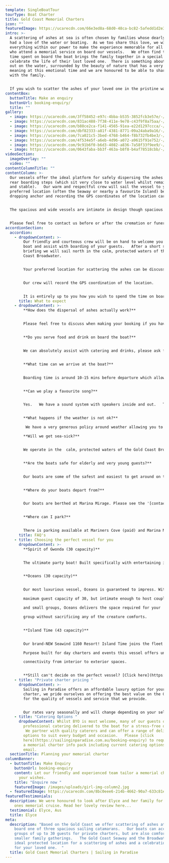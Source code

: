 ```yaml
---
template: SingleBoatTour
tourType: Boat Charter
title: Gold Coast Memorial Charters
icon: ""
featuredImage: https://ucarecdn.com/66e3ed8a-68d0-48ca-bc82-5afedd1d2e3b/-/preview/-/enhance/70/
intro: >-
  A scattering of ashes at sea is often chosen by families whose dearly departed
  had a love of the water or boating.  As we too share this love, we will do
  everything within our power to make the experience memorable for all guests
  who attend a memorial service on board our vessels.   We often find that this
  time spent on board the boat brings the family together in a special way to
  celebrate the life of their lost loved one.  There is something about being
  out on the water, surrounded by the beauty of nature that has a very profound
  meaning at this emotional time and we are honoured to be able to share this
  with the family.  


  If you wish to scatter the ashes of your loved one in the pristine waters of the Gold Coast Broadwater we are able to offer a memorial charter aboard one of our comfortable sailing catamarans for groups from 1 – 43 guests.
contentBox:
  buttonTitle: Make an enquiry
  buttonUrl: booking-enquiry/
  title: ""
gallery:
  - image: https://ucarecdn.com/3ff58452-e97c-4bba-b535-3852fcb3e57e/-/preview/-/enhance/66/
  - image: https://ucarecdn.com/831ac488-7f38-411e-9e78-c43f9f8a75aa/-/preview/-/enhance/50/
  - image: https://ucarecdn.com/b88ce2ca-f141-4565-91ea-e22d1297ccca/-/preview/-/enhance/50/
  - image: https://ucarecdn.com/dbf82333-a81f-4381-8771-09a24aba9a16/-/preview/-/enhance/50/
  - image: https://ucarecdn.com/7ca021c5-3bed-4768-b464-f8b732fb4be3/-/preview/-/enhance/50/
  - image: https://ucarecdn.com/4f534e5f-a6eb-4d96-a072-a9615f91e752/-/preview/-/enhance/50/
  - image: https://ucarecdn.com/9c91b6f0-b6d3-4082-a836-7a58f33f9ee9/-/preview/-/enhance/67/
  - image: https://ucarecdn.com/0643faba-bb3f-463a-b8f8-b4af78518cbb/-/preview/-/enhance/35/
videoSection:
  imageOverlay: ""
  video: ""
contentColumnTitle: ""
contentColumn: >-
  Our vessels offer the ideal platform for safely dispersing the ashes from the
  rear boarding steps (which sit very close to water level whilst remaining safe
  and stable).   Our warm and respectful crew will sail the vessel to your
  preferred location (often the Seaway or nearby a favourite Island) before
  dropping anchor and recording the GPS coordinates of the location carefully. 


  The spacious and wide vessels are intimate in design though spacious enough to be suitable for families and groups.  We sail in the calm protected waters of the Gold Coast Broadwater meaning a comfortable sailing experience for all on board.  We can assist with catering and beverages or you are also most welcome to BYO food and drinks on board.   


  Please feel free to contact us before or after the cremation or funeral to discuss a private charter for spreading the ashes of your loved one.
accordionSection:
  accordion:
    - dropdownContent: >-
        Our friendly and courteous crew will be on hand to welcome you at the
        boat and assist with boarding of your guests.   After a short safety
        briefing we will sail north in the calm, protected waters of the Gold
        Coast Broadwater.   


        Your preferred location for scattering the ashes can be discussed with our booking team in advance or decided on the day if you prefer.    Once we arrive at this location our crew will drop anchor in preparation for the scattering.   We have the facilities on board to play a favourite song and an area to displays photos or keepsakes during the cruise.   The rear steps to the waters edge offer an easily accessed and stable platform for scattering the ashes close to the water.


        Our crew will record the GPS coordination of the location.


        It is entirely up to you how you wish to spend the time on board the boat, many families bring along food and drink to enjoy and make the most of this opportunity to spend time together.  Some groups have even chosen to stop at an Island for a quick swim on the way back to the marina.    Please feel free to discuss your preferences with our team when booking and we will be happy to assist and advise on this.
      title: What to expect
    - dropdownContent: >-
        **How does the dispersal of ashes actually work?**


        Please feel free to discuss when making your booking if you have a special location in mind for the scattering of ashes and we will ensure our crew are fully briefed.  On the day the crew will drop anchor at this location and guide you to the rear steps which offer a safe and stable platform for you to get down close to the water and scatter the ashes.  It is also possible to purchase bio-degradable urns which float gently away before submerging into the water.    Many guests also choose to place a floral tribute into the point at this time.


        **Do you serve food and drink on board the boat?**


        We can absolutely assist with catering and drinks, please ask for our catering and beverage menu.  We also welcome BYO should you prefer to arrange this.


        **What time can we arrive at the boat?**


        Boarding time is around 10-15 mins before departure which allows time for a short safety briefing before departure.  


        **Can we play a favourite song?**


        Yes.   We have a sound system with speakers inside and out.   There is a device on board for you use with Premium Spotify so you can stream whatever you wish to play if available on Spotify.  You can also bluetooth your own device.  


        **What happens if the weather is not ok?**

         We have a very generous policy around weather allowing you to cancel or reschedule your charter in the event of torrential rain or storms.    If it is just a light forecast shower please do not worry as there are undercover areas on board the boat.

        **Will we get sea-sick?**


        We operate in the  calm, protected waters of the Gold Coast Broadwater.  We do not go offshore (into the open ocean) so we do not experience large waves.   We sail catamarans which are very stable, they do not have the same side to side rocking motion as experienced by single hull vessels.   We have never had a sea sick guest on board.


        **Are the boats safe for elderly and very young guests?**


        Our boats are some of the safest and easiest to get around on the water.  With large open plan deck spaces and smooth, stable sailing.    We have welcomed guests of all ages on board.  If you do have any particular concerns though please let us know and we would be happy to discuss.


        **Where do your boats depart from?**


        Our boats are berthed at Marina Mirage. Please see the '[contact us](https://sailinginparadise.com.au/contact-us/)' page on our website for further details and a map. Marina Mirage is about 10 mins from Surfers and 15 mins from Broadbeach.


        **Where can I park?**


        There is parking available at Mariners Cove (paid) and Marina Mirage plus limited street parking on Seaworld Drive.  Please check signage at time of parking and consider ride share for a stress free arrival at your charter (especially during busy times of year).
      title: FAQ's
    - title: Choosing the perfect vessel for you
      dropdownContent: >-
        **Spirit of Gwonda (30 capacity)** 


        The ultimate party boat! Built specifically with entertaining in mind, her open plan layout is designed for you to soak up the sun or dance the day/night away! The easy foredeck access via the centre of the boat ensures your guests can always see one another no matter where they are on the boat, which is also great for families with small children!


        **Oceans (30 capacity)** 


        Our most luxurious vessel, Oceans is guaranteed to impress. With a

        maximum guest capacity of 30, but intimate enough to host couples

        and small groups, Oceans delivers the space required for your

        group without sacrificing any of the creature comforts.


        **Island Time (43 capacity)** 


        Our brand-NEW Seawind 1160 Resort! Island Time joins the fleet in October 2023 and brings a new charter experience to the Gold Coast.

        Purpose built for day charters and events this vessel offers unrivalled

        connectivity from interior to exterior spaces. 


        **Still can't decide on the perfect vessel? [Click here](https://sailinginparadise.com.au/our-boats/) to take a tour of our boats!**
    - title: "Private charter pricing "
      dropdownContent: >-
        Sailing in Paradise offers an affordable luxury option for your boat
        charter, we pride ourselves on offering the best value on the Gold Coast
        for the quality of vessels and service that we provide.


        Our rates vary seasonally and will change depending on your selected vessel and charter duration.  Please [click here](https://sailinginparadise.com.au/booking-enquiry) to request a memorial charter info pack including rate card via email.
    - title: "Catering Options "
      dropdownContent: Whilst BYO is most welcome, many of our guests opt to have
        professional catering delivered to the boat for a stress-free option. 
         We partner with quality caterers and can offer a range of delicious
        options to suit every budget and occasion.   Please [click
        here](https://sailinginparadise.com.au/booking-enquiry) to request
        a memorial charter info pack including current catering options via
        email.
  sectionTitle: Planning your memorial charter
columnBanner:
  - buttonTitle: Make Enquiry
    buttonUrl: booking-enquiry
    content: Let our friendly and experienced team tailor a memorial charter to suit
      your wishes.
    title: "Enquire now "
    featuredImage: /images/uploads/girl-img-column2.jpg
  - featuredImage: https://ucarecdn.com/8bc0eee6-214b-4662-90a7-633c81e192c4/-/preview/-/enhance/67/
featuredTestimonials:
  description: We were honoured to look after Elyce and her family for their loved
    ones memorial cruise. Read her lovely review here...
  testimonial: Elyce, Aus
  title: Elyce
meta:
  description: "Based on the Gold Coast we offer scattering of ashes at sea on
    board one of three spacious sailing catamarans.   Our boats can accommodate
    groups of up to 30 guests for private charters, but are also comfortable for
    smaller family gatherings.   The Gold Coast Seaway and the Broadwater is an
    ideal protected location for a scattering of ashes and a celebration of life
    for your loved one.  "
  title: Gold Coast Memorial Charters | Sailing in Paradise
---
```

